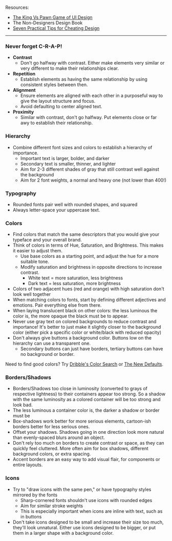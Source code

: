 Resources:

* [The King Vs Pawn Game of UI Design](http://alistapart.com/article/the-king-vs-pawn-game-of-ui-design)
* The Non-Designers Design Book
* [Seven Practical Tips for Cheating Design](https://medium.com/refactoring-ui/7-practical-tips-for-cheating-at-design-40c736799886)

---

### Never forget C-R-A-P!

* **Contrast**
    - Don't go halfway with contrast. Either make elements very similar or very different to make their relationships clear.
* **Repetition**
    - Establish elements as having the same relationship by using consistent styles between then.
* **Alignment**
    - Ensure elements are aligned with each other in a purposeful way to give the layout structure and focus.
    - Avoid defaulting to center aligned text.
* **Proximity**
    - Similar with contrast, don't go halfway. Put elements close or far awy to establish their relationship.

### Hierarchy
* Combine different font sizes and colors to establish a hierarchy of importance.
    - Important text is larger, bolder, and darker
    - Secondary text is smaller, thinner, and lighter
    - Aim for 2-3 different shades of gray that still contrast well against the background
    - Aim for 2 font weights, a normal and heavy one (not lower than 400!)

### Typography
* Rounded fonts pair well with rounded shapes, and squared 
* Always letter-space your uppercase text.

### Colors
* Find colors that match the same descriptors that you would give your typeface and your overall brand.
* Think of colors in terms of Hue, Saturation, and Brightness. This makes it easier to adjust them.
    - Use base colors as a starting point, and adjust the hue for a more suitable tone.
    - Modify saturation and brightness in opposite directions to increase contrast.
        - White text = more saturation, less brightness
        - Dark text = less saturation, more brightness
* Colors of two adjacent hues (red and orange) with high saturation don't look well together
* When matching colors to fonts, start by defining different adjectives and emotions. Pair everything else from there.
* When laying translucent black on other colors: the less luminous the color is, the more opaque the black must be to appear.
* Never use gray text on colored backgrounds to reduce contrast and importance! It's better to just make it slightly closer to the background color (either pick a specific color or white/black with reduced opacity)
* Don't always give buttons a background color. Buttons low on the hierarchy can use a transparent one.
    - Secondary buttons can just have borders, tertiary buttons can have no background or border.

Need to find good colors? Try [Dribble's Color Search](https://dribbble.com/colors/) or [The New Defaults](https://dudleystorey.github.io/thenewdefaults/).

### Borders/Shadows

* Borders/Shadows too close in luminosity (converted to grays of respective lightness) to their containers appear too strong. So a shadow with the same luminosity as a colored container will be too strong and look bad.
* The less luminous a container color is, the darker a shadow or border must be
* Box-shadows work better for more serious elements, cartoon-ish borders better for less serious ones.
* Offset your shadows. Shadows going in one direction look more natural than evenly-spaced blurs around an object.
* Don't rely too much on borders to create contrast or space, as they can quickly feel cluttered. More often aim for box shadows, different background colors, or extra spacing.
* Accent borders are an easy way to add visual flair, for components or entire layouts.

### Icons

* Try to "draw icons with the same pen," or have typography styles mirrored by the fonts
    - Sharp-cornered fonts shouldn't use icons with rounded edges
    - Aim for similar stroke weights
    - This is especially important when icons are inline with text, such as in buttons
* Don't take icons designed to be small and increase their size too much, they'll look unnatural. Either use icons designed to be bigger, or put them in a larger shape with a background color.
